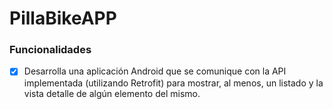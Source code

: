 # PillaBikeAPP

### Funcionalidades

- [x] Desarrolla una aplicación Android que se comunique con la API implementada (utilizando Retrofit) para mostrar, al menos, un listado y la vista detalle de algún elemento del mismo.
